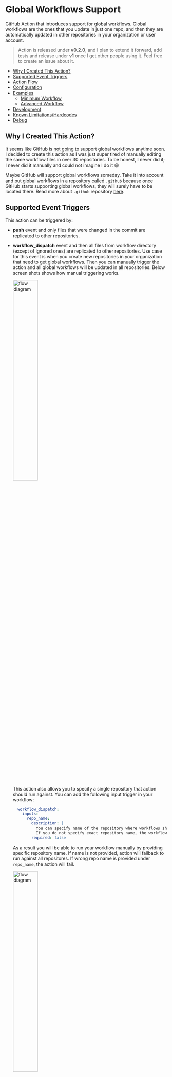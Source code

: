 # Global Workflows Support
GitHub Action that introduces support for global workflows. Global workflows are the ones that you update in just one repo, and then they are automatically updated in other repositories in your organization or user account.

> Action is released under **v0.2.0**, and I plan to extend it forward, add tests and release under **v1** once I get other people using it. Feel free to create an issue about it.

<!-- toc -->

- [Why I Created This Action?](#why-i-created-this-action)
- [Supported Event Triggers](#supported-event-triggers)
- [Action Flow](#action-flow)
- [Configuration](#configuration)
- [Examples](#examples)
  * [Minimum Workflow](#minimum-workflow)
  * [Advanced Workflow](#advanced-workflow)
- [Development](#development)
- [Known Limitations/Hardcodes](#known-limitationshardcodes)
- [Debug](#debug)

<!-- tocstop -->

## Why I Created This Action?

It seems like GitHub is [not going](https://github.community/t/plans-to-support-global-workflows-in-github-repository/17899) to support global workflows anytime soon. I decided to create this action as I was just super tired of manually editing the same workflow files in over 30 repositories. To be honest, I never did it; I never did it manually and could not imagine I do it :smiley:

Maybe GitHub will support global workflows someday. Take it into account and put global workflows in a repository called `.github` because once GitHub starts supporting global workflows, they will surely have to be located there. Read more about `.github` repository [here](https://docs.github.com/en/free-pro-team@latest/github/building-a-strong-community/creating-a-default-community-health-file).

## Supported Event Triggers

This action can be triggered by:
- **push** event and only files that were changed in the commit are replicated to other repositories.
- **workflow_dispatch** event and then all files from workflow directory (except of ignored ones) are replicated to other repositories. Use case for this event is when you create new repositories in your organization that need to get global workflows. Then you can manually trigger the action and all global workflows will be updated in all repositories. Below screen shots shows how manual triggering works.

  <img src="workflow_dispatch.jpg" alt="flow diagram" width="40%">

  This action also allows you to specify a single repository that action should run against. You can add the following input trigger in your workflow:

  ```yml
    workflow_dispatch:
      inputs:
        repo_name:
          description: |
            You can specify name of the repository where workflows should be pushed manually. As long as repository is not ignored by workflow settings.
            If you do not specify exact repository name, the workflow will try to replicate all missing changes to all repositories.
          required: false
  ```

  As a result you will be able to run your workflow manually by providing specific repository name. If name is not provided, action will fallback to run against all repositores. If wrong repo name is provided under `repo_name`, the action will fail.

  <img src="workflow_dispatch_custom_repo.png" alt="flow diagram" width="40%">

## Action Flow

 <img src="diagram.png" alt="flow diagram" width="40%"> 

## Configuration

Name | Description | Required | Default
--|------|--|--
github_token | Token to use GitHub API. It must have "repo" and "workflow" scopes so it can push to repo and edit workflows. It cannot be the default GitHub Actions token GITHUB_TOKEN. GitHub Action token's permissions are limited to the repository that contains your workflows. Provide token of the user who has the right to push to the repos that this action is supposed to update. The same token is used for pulling repositories - important to know for those that want to use this action with private repositories. | true | -
files_to_ignore | Comma-separated list of workflow files that should be ignored by this action and not updated in other repositories. You must provide here at least the name of the workflow file that uses this action. In the format `file.yml,another_file.yml`. | true | -
committer_username | The username (not display name) of the committer will be used to commit changes in the workflow file in a specific repository. In the format `web-flow`. | false | `web-flow`
committer_email | The committer's email that will be used in the commit of changes in the workflow file in a specific repository. In the format `noreply@github.com`.| false | `noreply@github.com`
commit_message | It is used as a commit message when pushing changes with global workflows. It is also used as a title of the pull request that is created by this action. | false | `Update global workflows`
repos_to_ignore | Comma-separated list of repositories that should not get updates from this action. Action already ignores the repo in which the action is triggered so you do not need to add it explicitly. In the format `repo1,repo2`. | false | -
topics_to_include | Comma-separated list of topics that should get updates from this action. Repos that do not contain one of the specified topics will get appended to the repos_to_ignore list. In the format `topic1,topic2`. | false | -
exclude_private | Boolean value on whether to exclude private repositories from this action. | false | false
exclude_forked | Boolean value on whether to exclude forked repositories from this action. | false | false

## Examples

### Minimum Workflow

```yml
name: Global workflow to rule them all

on:
  push:
    branches: [ master ] #or main
  workflow_dispatch: {} #to enable manual triggering of the action

jobs:

  replicate_changes:

    runs-on: ubuntu-latest

    steps:
      - uses: actions/checkout@v2
      - uses: derberg/global-workflows-support@v0.7.0
        with:
          github_token: ${{ secrets.CUSTOM_TOKEN }}
          files_to_ignore: name_of_file_where_this_action_is_used.yml
```

### Advanced Workflow

1. In your `.github` repo you could have the following workflow:
    ```yml
    name: Global workflow to rule them all

    on:
      push:
          branches: [ master ] #or main

    jobs:

      replicate_changes:

          runs-on: ubuntu-latest

          steps:
            - name: Checkout repository
              uses: actions/checkout@v2
            - name: Replicating global workflow
              uses: derberg/global-workflows-support@v0.7.0
              with:
                github_token: ${{ secrets.CUSTOM_TOKEN }}
                files_to_ignore: name_of_file_where_this_action_is_used.yml
                repos_to_ignore: repo1,repo2
                topics_to_include: topic1,topic2
                exclude_private: true
                exclude_forked: true
                committer_username: santiago-bernabeu
                committer_email: my-email@me.com
                commit_message: "ci: update global workflows"
    ```
2. In repositories that will be updated by this workflow, you can have the following auto-merge workflow file:
    ```yml
    name: Automerge release bump PR

    on:
      pull_request:
          types:
          - labeled
          - unlabeled
          - synchronize
          - opened
          - edited
          - ready_for_review
          - reopened
          - unlocked
      pull_request_review:
          types:
          - submitted
      check_suite: 
          types:
          - completed
      status: {}
    
    jobs:

      automerge:
          runs-on: ubuntu-latest
          steps:
          - name: Automerging
            uses: pascalgn/automerge-action@v0.7.5
            #the actor that created pr
            if: github.actor == 'github-username-that-owns-token-used-in-global-workflow'
            env:
              GITHUB_TOKEN: "${{ secrets.GITHUB_TOKEN }}"
              GITHUB_LOGIN: santiago-bernabeu
              MERGE_LABELS: ""
              MERGE_METHOD: "squash"
              MERGE_COMMIT_MESSAGE: "pull-request-title"
              MERGE_RETRIES: "10"
              MERGE_RETRY_SLEEP: "10000"
    ```

## Development

```bash
# GITHUB_TOKEN provide personal GitHub token with scope to push to repos
# GITHUB_REPOSITORY provide name of org/user and the repo in which this workflow is suppose to run
# GITHUB_EVENT_PATH is a path to local file with dummy event payload for testing
# GITHUB_EVENT_NAME is the name of the event that triggers the event
GITHUB_TOKEN=token GITHUB_EVENT_NAME=push GITHUB_EVENT_PATH="../test/fake-event.json" GITHUB_REPOSITORY="lukasz-lab/.github" npm start
```

## Known Limitations/Hardcodes

* Action looks for file changes only in `.github/workflows` because it intends to support only global workflows and not any files. This is, of course something that can be changed. Please create an issue to discuss this change further.
* Action assumes that when triggered by **push** event, it has information only about one commit. It is very common for many projects and organizations to merge only of single commit or merging and squashing commits into one. If you see a need to support multiple commits on a **push** event, please open an issue and describe your use case and expected behavior.
* Action requires you to provide `files_to_ignore` as you need to remember to put there the name of the workflow file where you use this action. Yes, you need to manually provide the file's name as I [did not find](https://github.community/t/how-can-i-get-the-name-of-the-workflow-file-of-the-workflow-that-was-triggered/145216) a nice way how, in the workflow, I can access information about the name of the workflow file. The only idea I have, which is not the best and requires some additional effort, is to read `GITHUB_WORKFLOW` variable and then read the workflow files' contents to match the name. I hope you have something better.

## Debug

In case something ain't right, the action doesn't work as expected, enable debugging. Add to **Secrets** of the repository a secret called `ACTIONS_STEP_DEBUG` with value `true`. Now, once you run the action again, there will be additional logs visible that start with `DEBUG: `.